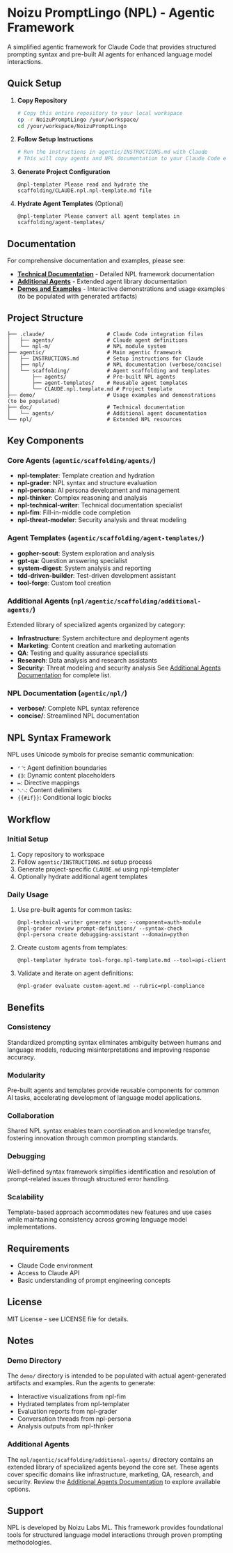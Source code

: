 # Noizu PromptLingo (NPL) - Agentic Framework

A simplified agentic framework for Claude Code that provides structured prompting syntax and pre-built AI agents for enhanced language model interactions.

## Quick Setup

1. **Copy Repository**
   ```bash
   # Copy this entire repository to your local workspace
   cp -r NoizuPromptLingo /your/workspace/
   cd /your/workspace/NoizuPromptLingo
   ```

2. **Follow Setup Instructions**
   ```bash
   # Run the instructions in agentic/INSTRUCTIONS.md with Claude
   # This will copy agents and NPL documentation to your Claude Code environment
   ```

3. **Generate Project Configuration**
   ```
   @npl-templater Please read and hydrate the scaffolding/CLAUDE.npl.npl-template.md file
   ```

4. **Hydrate Agent Templates** (Optional)
   ```
   @npl-templater Please convert all agent templates in scaffolding/agent-templates/
   ```

## Documentation

For comprehensive documentation and examples, please see:
- **[Technical Documentation](doc/README.md)** - Detailed NPL framework documentation
- **[Additional Agents](doc/agents/README.md)** - Extended agent library documentation
- **[Demos and Examples](demo/README.md)** - Interactive demonstrations and usage examples (to be populated with generated artifacts)

## Project Structure

```
├── .claude/                    # Claude Code integration files
│   ├── agents/                 # Claude agent definitions
│   └── npl-m/                  # NPL module system
├── agentic/                    # Main agentic framework
│   ├── INSTRUCTIONS.md         # Setup instructions for Claude
│   ├── npl/                    # NPL documentation (verbose/concise)
│   └── scaffolding/            # Agent scaffolding and templates
│       ├── agents/             # Pre-built NPL agents
│       ├── agent-templates/    # Reusable agent templates
│       └── CLAUDE.npl.template.md # Project template
├── demo/                       # Usage examples and demonstrations (to be populated)
├── doc/                        # Technical documentation
│   └── agents/                 # Additional agent documentation
└── npl/                        # Extended NPL resources
```

## Key Components

### Core Agents (`agentic/scaffolding/agents/`)
- **npl-templater**: Template creation and hydration
- **npl-grader**: NPL syntax and structure evaluation  
- **npl-persona**: AI persona development and management
- **npl-thinker**: Complex reasoning and analysis
- **npl-technical-writer**: Technical documentation specialist
- **npl-fim**: Fill-in-middle code completion
- **npl-threat-modeler**: Security analysis and threat modeling

### Agent Templates (`agentic/scaffolding/agent-templates/`)
- **gopher-scout**: System exploration and analysis
- **gpt-qa**: Question answering specialist
- **system-digest**: System analysis and reporting
- **tdd-driven-builder**: Test-driven development assistant
- **tool-forge**: Custom tool creation

### Additional Agents (`npl/agentic/scaffolding/additional-agents/`)
Extended library of specialized agents organized by category:
- **Infrastructure**: System architecture and deployment agents
- **Marketing**: Content creation and marketing automation
- **QA**: Testing and quality assurance specialists
- **Research**: Data analysis and research assistants
- **Security**: Threat modeling and security analysis
See [Additional Agents Documentation](doc/agents/README.md) for complete list.

### NPL Documentation (`agentic/npl/`)
- **verbose/**: Complete NPL syntax reference
- **concise/**: Streamlined NPL documentation

## NPL Syntax Framework

NPL uses Unicode symbols for precise semantic communication:

- `⌜⌝`: Agent definition boundaries
- `⟪⟫`: Dynamic content placeholders  
- `↦`: Directive mappings
- `␂␃`: Content delimiters
- `{{#if}}`: Conditional logic blocks

## Workflow

### Initial Setup
1. Copy repository to workspace
2. Follow `agentic/INSTRUCTIONS.md` setup process
3. Generate project-specific `CLAUDE.md` using npl-templater
4. Optionally hydrate additional agent templates

### Daily Usage
1. Use pre-built agents for common tasks:
   ```
   @npl-technical-writer generate spec --component=auth-module
   @npl-grader review prompt-definitions/ --syntax-check
   @npl-persona create debugging-assistant --domain=python
   ```

2. Create custom agents from templates:
   ```
   @npl-templater hydrate tool-forge.npl-template.md --tool=api-client
   ```

3. Validate and iterate on agent definitions:
   ```
   @npl-grader evaluate custom-agent.md --rubric=npl-compliance
   ```

## Benefits

### Consistency
Standardized prompting syntax eliminates ambiguity between humans and language models, reducing misinterpretations and improving response accuracy.

### Modularity  
Pre-built agents and templates provide reusable components for common AI tasks, accelerating development of language model applications.

### Collaboration
Shared NPL syntax enables team coordination and knowledge transfer, fostering innovation through common prompting standards.

### Debugging
Well-defined syntax framework simplifies identification and resolution of prompt-related issues through structured error handling.

### Scalability
Template-based approach accommodates new features and use cases while maintaining consistency across growing language model implementations.

## Requirements

- Claude Code environment
- Access to Claude API
- Basic understanding of prompt engineering concepts

## License

MIT License - see LICENSE file for details.

## Notes

### Demo Directory
The `demo/` directory is intended to be populated with actual agent-generated artifacts and examples. Run the agents to generate:
- Interactive visualizations from npl-fim
- Hydrated templates from npl-templater
- Evaluation reports from npl-grader
- Conversation threads from npl-persona
- Analysis outputs from npl-thinker

### Additional Agents
The `npl/agentic/scaffolding/additional-agents/` directory contains an extended library of specialized agents beyond the core set. These agents cover specific domains like infrastructure, marketing, QA, research, and security. Review the [Additional Agents Documentation](doc/agents/README.md) to explore available options.

## Support

NPL is developed by Noizu Labs ML. This framework provides foundational tools for structured language model interactions through proven prompting methodologies.